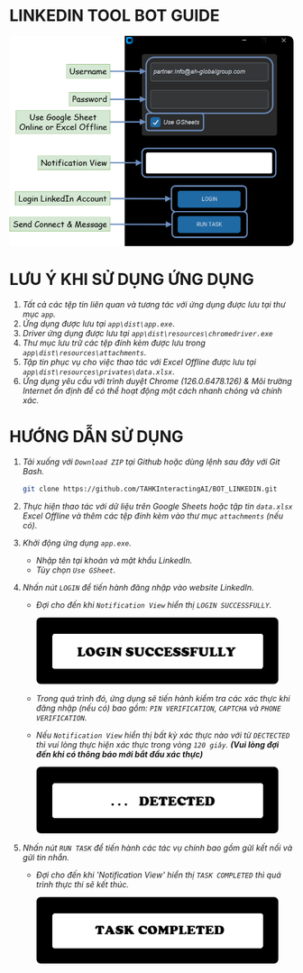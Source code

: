 # LINKEDIN TOOL BOT GUIDE

![](https://github.com/TAHKInteractingAI/BOT_LINKEDIN/blob/main/public/DESCRIPTION_0.png)

# LƯU Ý KHI SỬ DỤNG ỨNG DỤNG
1. *Tất cả các tệp tin liên quan và tương tác với ứng dụng được lưu tại thư mục `app`.*
2. *Ứng dụng được lưu tại `app\dist\app.exe`*.
3. *Driver ứng dụng được lưu tại `app\dist\resources\chromedriver.exe`*
4. *Thư mục lưu trữ các tệp đính kèm được lưu trong `app\dist\resources\attachments`*.
5. *Tập tin phục vụ cho việc thao tác với Excel Offline được lưu tại `app\dist\resources\privates\data.xlsx`*.
6. *Ứng dụng yêu cầu với trình duyệt Chrome (126.0.6478.126) & Môi trường Internet ổn định để có thể hoạt động một cách nhanh chóng và chính xác.*
# HƯỚNG DẪN SỬ DỤNG
1. *Tải xuống với `Download ZIP` tại Github hoặc dùng lệnh sau đây với Git Bash.*

   ```bash
   git clone https://github.com/TAHKInteractingAI/BOT_LINKEDIN.git
   ```

2. *Thực hiện thao tác với dữ liệu trên Google Sheets hoặc tập tin `data.xlsx` Excel Offline và thêm các tệp đính kèm vào thư mục `attachments` (nếu có).*
3. *Khởi động ứng dụng `app.exe`.*
   - *Nhập tên tại khoản và mật khẩu LinkedIn.*
   - *Tùy chọn `Use GSheet`.*
4. *Nhấn nút `LOGIN` để tiến hành đăng nhập vào website LinkedIn.*
   - *Đợi cho đến khi `Notification View` hiển thị `LOGIN SUCCESSFULLY`.*

      ![](https://github.com/TAHKInteractingAI/BOT_LINKEDIN/blob/main/public/DESCRIPTION_1.png)

   - *Trong quá trình đó, ứng dụng sẽ tiến hành kiểm tra các xác thực khi đăng nhập (nếu có) bao gồm: `PIN VERIFICATION`, `CAPTCHA` và `PHONE VERIFICATION`.*
   - *Nếu `Notification View` hiển thị bất kỳ xác thực nào với từ `DECTECTED` thì vui lòng thực hiện xác thực trong vòng `120 giây`.* ***(Vui lòng đợi đến khi có thông báo mới bắt đầu xác thực)***

      ![](https://github.com/TAHKInteractingAI/BOT_LINKEDIN/blob/main/public/DESCRIPTION_2.png)

5. *Nhấn nút `RUN TASK` để tiến hành các tác vụ chính bao gồm gửi kết nối và gửi tin nhắn.*
   - *Đợi cho đến khi 'Notification View' hiển thị `TASK COMPLETED` thì quá trình thực thi sẽ kết thúc.*

      ![](https://github.com/TAHKInteractingAI/BOT_LINKEDIN/blob/main/public/DESCRIPTION_3.png)
